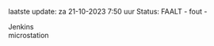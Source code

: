 laatste update: 
za 21-10-2023  7:50   uur 
Status: FAALT - fout - 
<div class="service R">Jenkins</div><div class="service Y">microstation</div>
